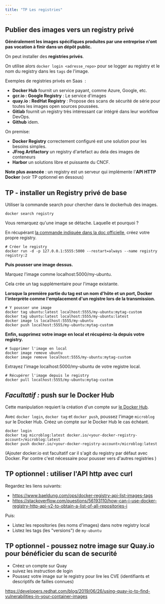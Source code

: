 ```yaml
---
title: "TP Les registries"
---
```


<!-- ## Objectifs pédagogiques
  - Comprendre le fonctionnement des registries
  - Savoir installer un registry local
  - Savoir utiliser la commande push

--- -->

## Publier des images vers un registry privé

**Généralement les images spécifiques produites par une entreprise n'ont pas vocation à finir dans un dépôt public.**

On peut installer des **registries privés**.

On utilise alors `docker login <adresse_repo>` pour se logger au registry et le nom du registry dans les `tags` de l'image.

Exemples de registries privés en Saas  :
  - **Docker Hub** fournit un service payant, comme Azure, Google, etc.
  - **gcr.io : Google Registry** : Le service d'images
  - **quay.io : RedHat Registry** : Propose des scans de sécurité de série pour toutes les images open sources poussées.
  - **Gitlab** fournit un registry très intéressant car intégré dans leur workflow DevOps.
  - **Github** idem.

On premise:
  - **Docker Registry** correctement configuré est une solution pour les besoins simples. 
  - **JFrog Artifactory** un registry d'artefact au dela des images de conteneurs
  - **Harbor** un solutions libre et puissante du CNCF.


 **Note plus avancée** : un registry est un serveur qui implémente l'**API HTTP Docker** (voir TP optionnel en dessous)

## TP - installer un Registry privé de base

Utiliser la commande search pour chercher dans le dockerhub des images.

```shell
docker search registry 
```

Vous remarquez qu'une image se détache. Laquelle et pourquoi ?

En récupérant [la commande indiquée dans la doc officielle](https://docs.docker.com/registry/deploying/), créez votre propre registry.

```shell
# Créer le registry
docker run -d -p 127.0.0.1:5555:5000 --restart=always --name registry registry:2
```


**Puis pousser une image dessus.**

Marquez l'image comme localhost:5000/my-ubuntu. 

Cela crée un tag supplémentaire pour l'image existante. 

**Lorsque la première partie du tag est un nom d'hôte et un port, Docker l'interprète comme l'emplacement d'un registre lors de la transmission.**

```shell
# Y pousser une image
docker tag ubuntu:latest localhost:5555/my-ubuntu:mytag-custom
docker tag ubuntu:latest localhost:5555/my-ubuntu:latest
docker image ls localhost:5555/my-ubuntu
docker push localhost:5555/my-ubuntu:mytag-custom
```

**Enfin, supprimez votre image en local et récupérez-la depuis votre registry.**

```shell
# Supprimer l'image en local
docker image remove ubuntu
docker image remove localhost:5555/my-ubuntu:mytag-custom
```


Extrayez l'image localhost:5000/my-ubuntu de votre registre local.

```shell
# Récupérer l'image depuis le registry
docker pull localhost:5555/my-ubuntu:mytag-custom
```



## _Facultatif :_  push sur le Docker Hub

Cette manipulation requiert la création d'un compte sur [le Docker Hub](https://hub.docker.com/).

Avec `docker login`, `docker tag` et `docker push`, poussez l'image `microblog` sur le Docker Hub. Créez un compte sur le Docker Hub le cas échéant.

```shell
docker login
docker tag microblog:latest docker.io/<your-docker-registry-account>/microblog:latest
docker push docker.io/<your-docker-registry-account>/microblog:latest
```

(Ajouter docker.io est facultatif car il s'agit du registry par défaut avec Docker. Par contre c'est nécessaire pour pousser vers d'autres registries )

## TP optionnel : utiliser l'API http avec curl

Regardez les liens suivants:

- https://www.baeldung.com/ops/docker-registry-api-list-images-tags
- https://stackoverflow.com/questions/56193110/how-can-i-use-docker-registry-http-api-v2-to-obtain-a-list-of-all-repositories-i

Puis:

- Listez les repositories (les noms d'images) dans notre registry local
- Listez les tags (les "versions") de `my-ubuntu`


## TP optionnel - poussez notre image sur Quay.io pour bénéficier du scan de securité

- Créez un compte sur Quay
- suivez les instruction de login
- Poussez votre image sur le registry pour lire les CVE (identifiants et descriptifs de failles connues)

 https://developers.redhat.com/blog/2019/06/26/using-quay-io-to-find-vulnerabilities-in-your-container-images
